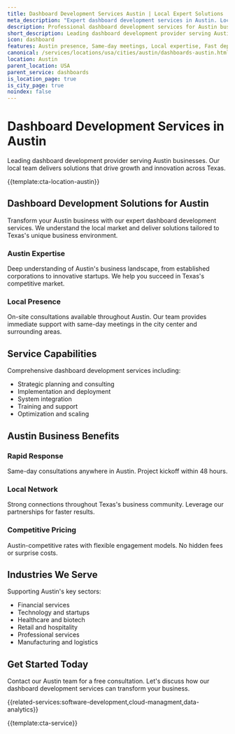 ```yaml
---
title: Dashboard Development Services Austin | Local Expert Solutions
meta_description: "Expert dashboard development services in Austin. Local team, same-day consultations, proven results. Transform your business today."
description: Professional dashboard development services for Austin businesses
short_description: Leading dashboard development provider serving Austin and Texas.
icon: dashboard
features: Austin presence, Same-day meetings, Local expertise, Fast deployment, Competitive rates, Proven track record
canonical: /services/locations/usa/cities/austin/dashboards-austin.html
location: Austin
parent_location: USA
parent_service: dashboards
is_location_page: true
is_city_page: true
noindex: false
---
```


# Dashboard Development Services in Austin

Leading dashboard development provider serving Austin businesses. Our local team delivers solutions that drive growth and innovation across Texas.

{{template:cta-location-austin}}

## Dashboard Development Solutions for Austin

Transform your Austin business with our expert dashboard development services. We understand the local market and deliver solutions tailored to Texas's unique business environment.

### Austin Expertise

Deep understanding of Austin's business landscape, from established corporations to innovative startups. We help you succeed in Texas's competitive market.

### Local Presence

On-site consultations available throughout Austin. Our team provides immediate support with same-day meetings in the city center and surrounding areas.

## Service Capabilities

Comprehensive dashboard development services including:
- Strategic planning and consulting
- Implementation and deployment
- System integration
- Training and support
- Optimization and scaling

## Austin Business Benefits

### Rapid Response
Same-day consultations anywhere in Austin. Project kickoff within 48 hours.

### Local Network
Strong connections throughout Texas's business community. Leverage our partnerships for faster results.

### Competitive Pricing
Austin-competitive rates with flexible engagement models. No hidden fees or surprise costs.

## Industries We Serve

Supporting Austin's key sectors:
- Financial services
- Technology and startups
- Healthcare and biotech
- Retail and hospitality
- Professional services
- Manufacturing and logistics

## Get Started Today

Contact our Austin team for a free consultation. Let's discuss how our dashboard development services can transform your business.

{{related-services:software-development,cloud-managment,data-analytics}}

{{template:cta-service}}
